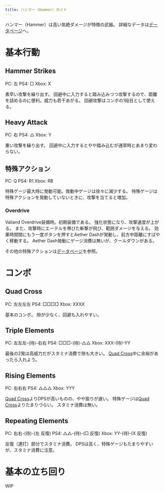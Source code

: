 ```yaml
---
title: ハンマー（Hammer）ガイド
---
```

ハンマー（Hammer）は高い気絶ダメージが特徴の武器。
詳細なデータは[データページ](/data/hammer)へ。

# 基本行動
## Hammer Strikes
PC: 左
PS4: □
Xbox: X

素早い攻撃を繰り出す。
回避中に入力すると踏み込みつつ攻撃するので、距離を詰めるのに便利。威力も若干あがる。
回避攻撃はコンボの1段目として使える。

## Heavy Attack
PC: 右
PS4: △
Xbox: Y

重い攻撃を繰り出す。
回避中に入力するとやや踏み込むが通常時とあまり変わらない。

## 特殊アクション
PC: Q
PS4: R1
Xbox: RB

特殊ゲージ最大時に発動可能。発動中ゲージは徐々に減少する。
特殊ゲージは特殊アクションを発動していないときに、攻撃を当てると増加。

### Overdrive
Valiand Overdrive装備時。初期装備である。
強化状態になり、攻撃速度が上がる。
また、攻撃時にエーテルを帯びた斬撃が飛び、範囲ダメージを与える。
効果時間間にもう一度ボタンを押すとAether Dashが発動し、前方中距離にすばやく移動する。
Aether Dash発動にゲージ消費は無いが、クールダウンがある。

その他の特殊アクションは[データページ](/data/sword)を参照。

# コンボ
## Quad Cross
PC: 左左左左
PS4: □□□□
Xbox: XXXX

基本のコンボ。
隙が少なく、回避も入れやすい。

## Triple Elements
PC: 左左左-(待)-右右
PS4: □□□-(待)-△△
Xbox: XXX-(待)-YY

最後の2発は高威力だがスタミナ消費で隙も大きい。
[Quad Cross](#quad-cross)中に余裕があったら入れよう。

## Rising Elements
PC: 右右右
PS4: △△△
Xbox: YYY

[Quad Cross](#quad-cross)よりDPSが高いものの、やや振りが遅い。
特殊ゲージは[Quad Cross](#quad-cross)よりたまりづらい。
スタミナ消費は無い。

## Repeating Elements
PC: 右右-(待)-(左 反復)
PS4: △△-(待)-(□ 反復)
Xbox: YY-(待)-(X 反復)

反復（連打）部分でスタミナ消費。
DPSは高く、特殊ゲージもたまりやすいが、スタミナ消費に注意。

# 基本の立ち回り
WIP
